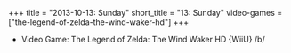 +++
title = "2013-10-13: Sunday"
short_title = "13: Sunday"
video-games = ["the-legend-of-zelda-the-wind-waker-hd"]
+++


* Video Game: The Legend of Zelda: The Wind Waker HD {WiiU} /b/